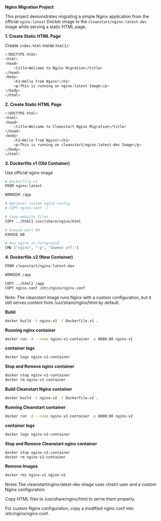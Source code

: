 **Nginx Migration Project**

This project demonstrates migrating a simple Nginx application from the official `nginx:latest` Docker image to the `cleanstart/nginx:latest-dev` image while serving a static HTML page.

**1. Create Static HTML Page**

Create `index.html` inside `html1/`:

```bash
<!DOCTYPE html>
<html>
<head>
    <title>Welcome to Nginx Migration</title>
</head>
<body>
    <h1>Hello from Nginx!</h1>
    <p>This is running on nginx:latest Image</p>
</body>
</html>
```

**2. Create Static HTML Page**

```bash
<!DOCTYPE html>
<html>
<head>
    <title>Welcome to Cleanstart Nginx Migration</title>
</head>
<body>
    <h1>Hello from Nginx!</h1>
    <p>This is running on cleanstart/nginx:latest-dev Image</p>
</body>
</html>
```

**3. Dockerfile.v1 (Old Container)**

Use official nginx image

```bash
# Dockerfile.v1
FROM nginx:latest

WORKDIR /app

# Optional custom nginx config
# COPY nginx.conf ./  

# Copy website files
COPY ../html1 /usr/share/nginx/html

# Expose port 80
EXPOSE 80

# Run nginx in foreground
CMD ["nginx", "-g", "daemon off;"]
```

**4. Dockerfile.v2 (New Container)**

```bash
FROM cleanstart/nginx:latest-dev

WORKDIR /app

COPY ../html2 /app
COPY nginx.conf /etc/nginx/nginx.conf
```

Note: The cleanstart image runs Nginx with a custom configuration, but it still serves content from /usr/share/nginx/html by default.

**Build**

```bash
docker build -t nginx-v1 -f Dockerfile.v1 .
```

**Running nginx container**

```bash
docker run -d --name nginx-v1-container -p 8080:80 nginx-v1
```

**container logs**

```bash
docker logs nginx-v1-container
```

**Stop and Remove nginx container**

```bash
docker stop nginx-v1-container
docker rm nginx-v1-container
```

**Build Cleanstart Nginx container**

```bash
docker build -t nginx-v2 -f Dockerfile.v2 .
```

**Running Cleanstart container**

```bash
docker run -d --name nginx-v2-container -p 8080:80 nginx-v2
```

**container logs**

```bash
docker logs nginx-v2-container
```

**Stop and Remove Cleanstart nginx container**

```bash
docker stop nginx-v2-container
docker rm nginx-v2-container
```

**Remove Images**

```bash
docker rmi nginx-v1 nginx-v2
```

Notes
The cleanstart/nginx:latest-dev image uses clnstrt user and a custom Nginx configuration.

Copy HTML files to /usr/share/nginx/html to serve them properly.

For custom Nginx configuration, copy a modified nginx.conf into /etc/nginx/nginx.conf.